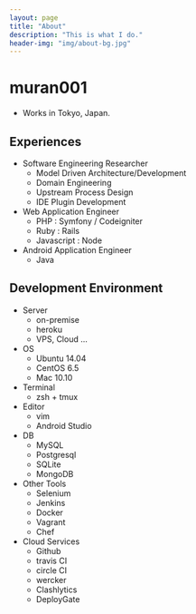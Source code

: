 ```yaml
---
layout: page
title: "About"
description: "This is what I do."
header-img: "img/about-bg.jpg"
---
```


# muran001

* Works in Tokyo, Japan.

## Experiences

* Software Engineering Researcher
  * Model Driven Architecture/Development
  * Domain Engineering
  * Upstream Process Design
  * IDE Plugin Development
* Web Application Engineer
  * PHP : Symfony / Codeigniter
  * Ruby : Rails
  * Javascript : Node
* Android Application Engineer
  * Java


## Development Environment

* Server
  * on-premise
  * heroku
  * VPS, Cloud ...
* OS
  * Ubuntu 14.04
  * CentOS 6.5
  * Mac 10.10
* Terminal
  * zsh + tmux
* Editor
  * vim
  * Android Studio
* DB
  * MySQL
  * Postgresql
  * SQLite
  * MongoDB
* Other Tools
  * Selenium
  * Jenkins
  * Docker
  * Vagrant
  * Chef
* Cloud Services
  * Github
  * travis CI
  * circle CI
  * wercker
  * Clashlytics
  * DeployGate


